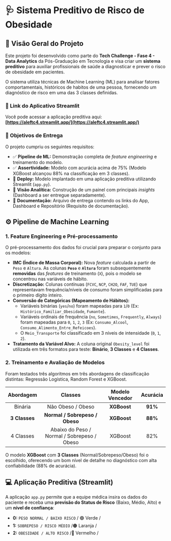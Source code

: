 # 🩺 Sistema Preditivo de Risco de Obesidade

## 🚀 Visão Geral do Projeto

Este projeto foi desenvolvido como parte do **Tech Challenge - Fase 4 - Data Analytics** da Pós-Graduação em Tecnologia e visa criar um **sistema preditivo** para auxiliar profissionais de saúde a diagnosticar e prever o risco de obesidade em pacientes.

O sistema utiliza técnicas de Machine Learning (ML) para analisar fatores comportamentais, históricos de habitos de uma pessoa, fornecendo um diagnóstico de risco em uma das 3 classes  definidas.

### 🔗 Link do Aplicativo Streamlit

Você pode acessar a aplicação preditiva aqui: **[https://aleftc4.streamlit.app/](https://aleftc4.streamlit.app/)**


### 🎯 Objetivos de Entrega

O projeto cumpriu os seguintes requisitos:
* ✅ **Pipeline de ML:** Demonstração completa de *feature engineering* e treinamento do modelo.
* ✅ **Assertividade:** Modelo com acurácia acima de 75% (Modelo XGBoost alcançou 88% na classificação em 3 classes).
* 🚧 **Deploy:** Modelo implantado em uma aplicação preditiva utilizando Streamlit (`app.py`).
* 🚧 **Visão Analítica:** Construção de um painel com principais *insights* (Dashboard a ser entregue separadamente).
* 🚧 **Documentação:** Arquivo de entrega contendo os links do App, Dashboard e Repositório (Requisito de documentação).



## ⚙️ Pipeline de Machine Learning

### 1. Feature Engineering e Pré-processamento

O pré-processamento dos dados foi crucial para preparar o conjunto para os modelos:

* **IMC (Índice de Massa Corporal):** Nova *feature* calculada a partir de `Peso` e `Altura`. As colunas **`Peso`** e **`Altura`** foram subsequentemente **removidas** das *features* de treinamento (`X`), pois o modelo se concentrou nas variáveis de hábito.
* **Discretização:** Colunas contínuas (`FCVC`, `NCP`, `CH2O`, `FAF`, `TUE`) que representavam frequência/níveis de consumo foram simplificadas para o primeiro dígito inteiro.
* **Conversão de Categóricas (Mapeamento de Hábitos):**
    * Variáveis binárias (`yes`/`no`) foram mapeadas para `1`/`0` (Ex: `Histórico_Familiar_Obesidade`, `Fumante`).
    * Variáveis ordinais de frequência (`no`, `Sometimes`, `Frequently`, `Always`) foram mapeadas para `0`, `1`, `2`, `3` (Ex: `Consumo_Alcool`, `Consumo_Alimento_Entre_Refeicoes`).
    * O `Meio_Transporte` foi classificado em 3 níveis de intensidade (`0`, `1`, `2`).
* **Tratamento da Variável Alvo:** A coluna original `Obesity_level` foi utilizada em três formatos para teste: **Binário**, **3 Classes** e **4 Classes**.

### 2. Treinamento e Avaliação de Modelos

Foram testados três algoritmos em três abordagens de classificação distintas: Regressão Logística, Random Forest e XGBoost.

| Abordagem | Classes | Modelo Vencedor | Acurácia |
| :---: | :---: | :---: | :---: |
| Binária | Não Obeso / Obeso | **XGBoost** | **91%** |
| **3 Classes** | **Normal / Sobrepeso / Obeso** | **XGBoost** | **88%** |
| 4 Classes | Abaixo do Peso / Normal / Sobrepeso / Obeso | XGBoost | 82% |

O modelo **XGBoost** com **3 Classes** (Normal/Sobrepeso/Obeso) foi o escolhido, oferecendo um bom nível de detalhe no diagnóstico com alta confiabilidade (88% de acurácia).

## 💻 Aplicação Preditiva (Streamlit)

A aplicação `app.py` permite que a equipe médica insira os dados do paciente e receba uma **previsão do Status de Risco** (Baixo, Médio, Alto) e um **nível de confiança**:

* **0:** `PESO NORMAL / BAIXO RISCO` / 🟢 Verde /
* **1:** `SOBREPESO / RISCO MÉDIO`  /🟠 Laranja /
* **2:** `OBESIDADE / ALTO RISCO`  /🔴 Vermelho /

